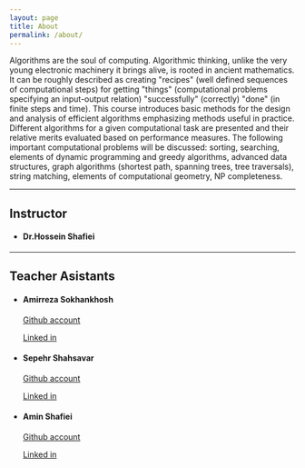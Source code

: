```yaml
---
layout: page
title: About
permalink: /about/
---
```


Algorithms are the soul of computing. Algorithmic thinking, unlike the very young electronic machinery it brings
alive, is rooted in ancient mathematics. It can be roughly described as creating "recipes" (well defined sequences
of computational steps) for getting "things" (computational problems specifying an input-output relation)
"successfully" (correctly) "done" (in finite steps and time). This course introduces basic methods for the design
and analysis of efficient algorithms emphasizing methods useful in practice. Different algorithms for a given
computational task are presented and their relative merits evaluated based on performance measures. The
following important computational problems will be discussed: sorting, searching, elements of dynamic
programming and greedy algorithms, advanced data structures, graph algorithms (shortest path, spanning trees,
tree traversals), string matching, elements of computational geometry, NP completeness.

---
## Instructor 
- #### Dr.Hossein Shafiei

--- 

## Teacher Asistants

- #### Amirreza Sokhankhosh

    [Github account](https://github.com/amirrezasokhankhosh)

    [Linked in](https://www.linkedin.com/in/amirreza-sokhankhosh-9b91901a8/)

- #### Sepehr Shahsavar
    [Github account](https://github.com/SepehrShahsavar)
    
    [Linked in](https://www.linkedin.com/in/sepehr-shahsavar-5884a6187/)

- #### Amin Shafiei
    [Github account](https://github.com/shamohamin)

    [Linked in](https://www.linkedin.com/in/mohammad-amin-shafiee-6739b6175/)
